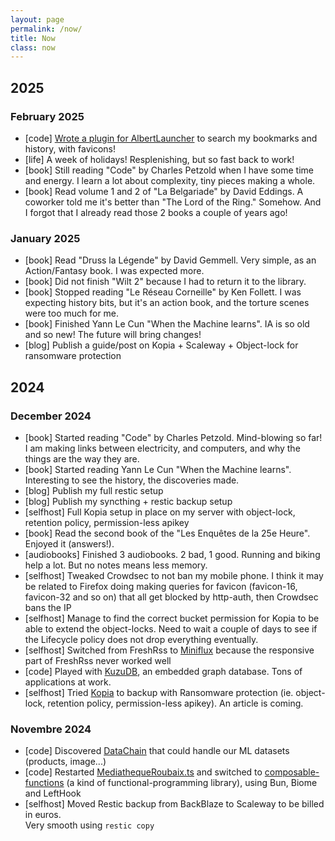 ```yaml
---
layout: page
permalink: /now/
title: Now
class: now
---
```


## 2025

### February 2025

- <span class="tag">[code]</span> [Wrote a plugin for AlbertLauncher](https://github.com/tomsquest/albert_plugin_firefox_bookmarks) to search my bookmarks and history, with favicons!
- <span class="tag">[life]</span> A week of holidays! Resplenishing, but so fast back to work!
- <span class="tag">[book]</span> Still reading "Code" by Charles Petzold when I have some time and energy. I learn a lot about complexity, tiny pieces making a whole.
- <span class="tag">[book]</span> Read volume 1 and 2 of "La Belgariade" by David Eddings. A coworker told me it's better than "The Lord of the Ring." Somehow. And I forgot that I already read those 2 books a couple of years ago!

### January 2025

- <span class="tag">[book]</span> Read "Druss la Légende" by David Gemmell. Very simple, as an Action/Fantasy book. I was expected more.
- <span class="tag">[book]</span> Did not finish "Wilt 2" because I had to return it to the library.
- <span class="tag">[book]</span> Stopped reading "Le Réseau Corneille" by Ken Follett. I was expecting history bits, but it's an action book, and the torture scenes were too much for me.
- <span class="tag">[book]</span> Finished Yann Le Cun "When the Machine learns". IA is so old and so new! The future will bring changes!
- <span class="tag">[blog]</span> Publish a guide/post on Kopia + Scaleway + Object-lock for ransomware protection

## 2024

### December 2024

- <span class="tag">[book]</span> Started reading "Code" by Charles Petzold. Mind-blowing so far! I am making links between electricity, and computers, and why the things are the way they are.
- <span class="tag">[book]</span> Started reading Yann Le Cun "When the Machine learns". Interesting to see the history, the discoveries made.
- <span class="tag">[blog]</span> Publish my full restic setup
- <span class="tag">[blog]</span> Publish my syncthing + restic backup setup
- <span class="tag">[selfhost]</span> Full Kopia setup in place on my server with object-lock, retention policy, permission-less apikey
- <span class="tag">[book]</span> Read the second book of the "Les Enquêtes de la 25e Heure". Enjoyed it (answers!).
- <span class="tag">[audiobooks]</span> Finished 3 audiobooks. 2 bad, 1 good. Running and biking help a lot. But no notes means less memory.
- <span class="tag">[selfhost]</span> Tweaked Crowdsec to not ban my mobile phone. I think it may be related to Firefox doing making queries for favicon (favicon-16, favicon-32 and so on) that all get blocked by http-auth, then Crowdsec bans the IP
- <span class="tag">[selfhost]</span> Manage to find the correct bucket permission for Kopia to be able to extend the object-locks. Need to wait a couple of days to see if the Lifecycle policy does not drop everything eventually.
- <span class="tag">[selfhost]</span> Switched from FreshRss to [Miniflux](https://miniflux.net/) because the responsive part of FreshRss never worked well
- <span class="tag">[code]</span> Played with [KuzuDB](https://kuzudb.com/), an embedded graph database. Tons of applications at work.
- <span class="tag">[selfhost]</span> Tried [Kopia](https://github.com/kopia/kopia/) to backup with Ransomware protection (ie. object-lock, retention policy, permission-less apikey). An article is coming.

### Novembre 2024

- <span class="tag">[code]</span> Discovered [DataChain](https://datachain.ai/) that could handle our ML datasets (products, image...)
- <span class="tag">[code]</span> Restarted [MediathequeRoubaix.ts](https://github.com/tomsquest/mediathequeroubaix.ts) and switched to [composable-functions](https://github.com/seasonedcc/composable-functions) (a kind of functional-programming library), using Bun, Biome and LeftHook
- <span class="tag">[selfhost]</span> Moved Restic backup from BackBlaze to Scaleway to be billed in euros.<br>Very smooth using `restic copy`
